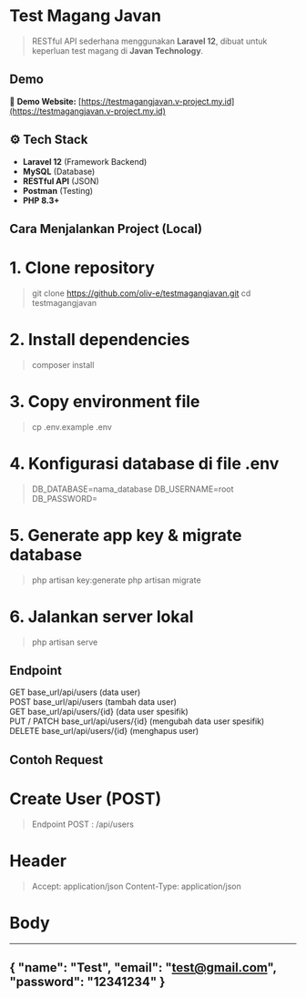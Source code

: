 # Test Magang Javan

> RESTful API sederhana menggunakan **Laravel 12**, dibuat untuk keperluan test magang di **Javan Technology**.

## Demo
🔗 **Demo Website:** [https://testmagangjavan.v-project.my.id](https://testmagangjavan.v-project.my.id)

## ⚙️ Tech Stack
- **Laravel 12** (Framework Backend)
- **MySQL** (Database)
- **RESTful API** (JSON)
- **Postman** (Testing)
- **PHP 8.3+**

## Cara Menjalankan Project (Local)

# 1. Clone repository
> git clone https://github.com/oliv-e/testmagangjavan.git
> cd testmagangjavan

# 2. Install dependencies
> composer install

# 3. Copy environment file
> cp .env.example .env

# 4. Konfigurasi database di file .env
> DB_DATABASE=nama_database
> DB_USERNAME=root
> DB_PASSWORD=

# 5. Generate app key & migrate database
> php artisan key:generate
> php artisan migrate

# 6. Jalankan server lokal
> php artisan serve

## Endpoint
GET base_url/api/users (data user) <br>
POST base_url/api/users (tambah data user) <br>
GET base_url/api/users/{id} (data user spesifik) <br>
PUT / PATCH base_url/api/users/{id} (mengubah data user spesifik) <br>
DELETE base_url/api/users/{id} (menghapus user) <br>

## Contoh Request

# Create User (POST)
> Endpoint POST : /api/users

# Header
> Accept: application/json
> Content-Type: application/json

# Body
---
{
    "name": "Test",
    "email": "test@gmail.com",
    "password": "12341234"
}
---

